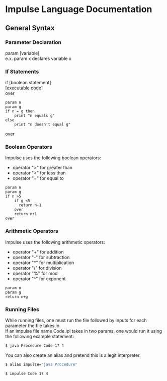 # Impulse Language Documentation

## General Syntax

### Parameter Declaration

param [variable]   
e.x. param x declares variable x 

### If Statements

if [boolean statement]  
[executable code]  
over

```ipl
param n
param g
if n = g then
    print "n equals g"
else
    print "n doesn't equal g"
```
over

### Boolean Operators

Impulse uses the following boolean operators:
- operator ">" for greater than
- operator "<" for less than
- operator "=" for equal to

```ipl
param n
param g
if n >5
    if g <5
      return n-1
    over
    return n+1
over
```

### Arithmetic Operators

Impulse uses the following arithmetic operators:
- operator "+" for addition
- operator "-" for subtraction
- operator "*" for multiplication
- operator "/" for division
- operator "%" for mod
- operator "^" for exponent

    
```ipl
param n
param g
return n+g
```
    

### Running Files

While running files, one must run the file followed by inputs for each parameter the file takes in.  
If an impulse file name Code.ipl takes in two params, one would run it using the following example statement:  

```bash
$ java Procedure Code 17 4
```

You can also create an alias and pretend this is a legit interpreter.

```bash
$ alias impulse="java Procedure"
```

```bash
$ impulse Code 17 4
```